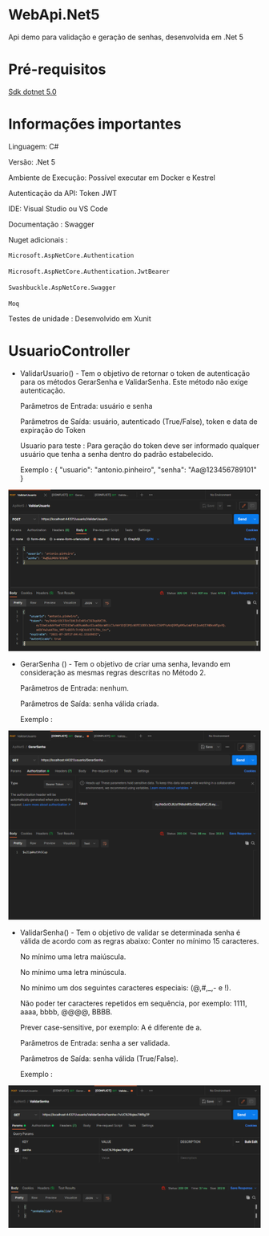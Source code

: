 # WebApi.Net5
Api demo para validação e geração de senhas, desenvolvida em .Net 5

# Pré-requisitos
[Sdk dotnet 5.0](https://dotnet.microsoft.com/download/dotnet/5.0)

# Informações importantes
Linguagem: C#

Versão: .Net 5

Ambiente de Execução: Possível executar em Docker e Kestrel

Autenticação da API: Token JWT

IDE: Visual Studio ou VS Code

Documentação : Swagger

Nuget adicionais : 

    Microsoft.AspNetCore.Authentication
  
    Microsoft.AspNetCore.Authentication.JwtBearer
    
    Swashbuckle.AspNetCore.Swagger
  
    Moq
    
Testes de unidade : 
    Desenvolvido em Xunit  
    

# UsuarioController 

* ValidarUsuario() - Tem o objetivo de retornar o token de autenticação para os métodos GerarSenha e ValidarSenha.
Este método não exige autenticação.

  Parâmetros de Entrada: usuário e senha

  Parâmetros de Saída: usuário, autenticado (True/False), token e data de expiração do Token
  
  Usuario para teste : Para geração do token deve ser informado qualquer usuário que tenha a senha dentro do padrão estabelecido.
  
   Exemplo : { "usuario": "antonio.pinheiro", "senha": "Aa@123456789101" }

![alt text](https://github.com/antoniofcpinheiro/WebApi.Net5/blob/master/ValidarUsuario.png)

* GerarSenha () - Tem o objetivo de criar uma senha, levando em consideração as mesmas
regras descritas no Método 2.

   Parâmetros de Entrada: nenhum.

   Parâmetros de Saída: senha válida criada.
   
    Exemplo :
    
 ![alt text](https://github.com/antoniofcpinheiro/WebApi.Net5/blob/master/GerarSenha.png)  


* ValidarSenha() - Tem o objetivo de validar se determinada senha é válida de acordo com as
regras abaixo:
   Conter no mínimo 15 caracteres.

   No mínimo uma letra maiúscula.

   No mínimo uma letra minúscula.

   No mínimo um dos seguintes caracteres especiais: (@,#,_,- e !).

   Não poder ter caracteres repetidos em sequência, por exemplo: 1111, aaaa, bbbb, @@@@, BBBB.

   Prever case-sensitive, por exemplo: A é diferente de a.

   Parâmetros de Entrada: senha a ser validada.

   Parâmetros de Saída: senha válida (True/False).
   
    Exemplo :   
   
 ![alt text](https://github.com/antoniofcpinheiro/WebApi.Net5/blob/master/ValidarSenha.png)    
   
  
  

